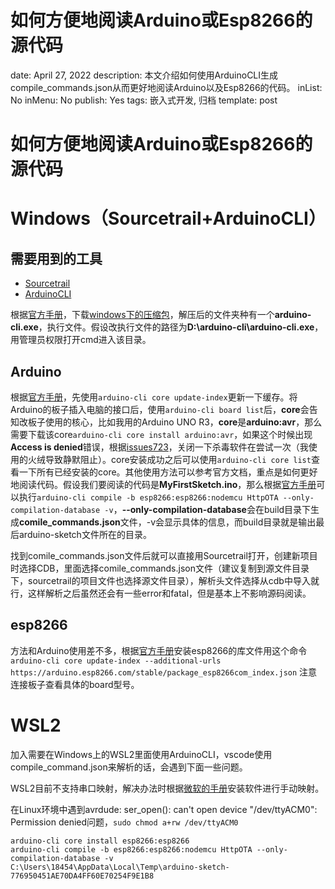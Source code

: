 # 如何方便地阅读Arduino或Esp8266的源代码

date: April 27, 2022
description: 本文介绍如何使用ArduinoCLI生成compile_commands.json从而更好地阅读Arduino以及Esp8266的代码。
inList: No
inMenu: No
publish: Yes
tags: 嵌入式开发, 归档
template: post

# **如何方便地阅读Arduino或Esp8266的源代码**

# **Windows（Sourcetrail+ArduinoCLI）**

## **需要用到的工具**

- [Sourcetrail](https://github.com/CoatiSoftware/Sourcetrail)
- [ArduinoCLI](https://github.com/arduino/arduino-cli)

根据[官方手册](https://arduino.github.io/arduino-cli/0.21/installation/)，下载[windows下的压缩包](https://downloads.arduino.cc/arduino-cli/arduino-cli_latest_Windows_64bit.zip)，解压后的文件夹种有一个**arduino-cli.exe**，执行文件。假设改执行文件的路径为**D:\arduino-cli\arduino-cli.exe**，用管理员权限打开cmd进入该目录。

## **Arduino**

根据[官方手册](https://arduino.github.io/arduino-cli/0.21/getting-started/)，先使用`arduino-cli core update-index`更新一下缓存。将Arduino的板子插入电脑的接口后，使用`arduino-cli board list`后，**core**会告知改板子使用的核心，比如我用的Arduino UNO R3，**core**是**arduino:avr**，那么需要下载该core`arduino-cli core install arduino:avr`，如果这个时候出现**Access  is denied**错误，根据[issues723](https://github.com/arduino/arduino-cli/issues/723)，关闭一下杀毒软件在尝试一次（我使用的火绒导致静默阻止）。core安装成功之后可以使用`arduino-cli core list`查看一下所有已经安装的core。其他使用方法可以参考官方文档，重点是如何更好地阅读代码。假设我们要阅读的代码是**MyFirstSketch.ino**，那么根据[官方手册](https://arduino.github.io/arduino-cli/0.21/commands/arduino-cli_compile/)可以执行`arduino-cli compile -b esp8266:esp8266:nodemcu HttpOTA --only-compilation-database -v`，**--only-compilation-database**会在build目录下生成**comile_commands.json**文件，-v会显示具体的信息，而build目录就是输出最后arduino-sketch文件所在的目录。

找到comile_commands.json文件后就可以直接用Sourcetrail打开，创建新项目时选择CDB，里面选择comile_commands.json文件（建议复制到源文件目录下，sourcetrail的项目文件也选择源文件目录），解析头文件选择从cdb中导入就行，这样解析之后虽然还会有一些error和fatal，但是基本上不影响源码阅读。

## **esp8266**

方法和Arduino使用差不多，根据[官方手册](https://arduino.github.io/arduino-cli/0.21/configuration/)安装esp8266的库文件用这个命令
`arduino-cli core update-index --additional-urls https://arduino.esp8266.com/stable/package_esp8266com_index.json`
注意连接板子查看具体的board型号。

# **WSL2**

加入需要在Windows上的WSL2里面使用ArduinoCLI，vscode使用compile_command.json来解析的话，会遇到下面一些问题。

WSL2目前不支持串口映射，解决办法时根据[微软的手册](https://docs.microsoft.com/en-us/windows/wsl/connect-usb)安装软件进行手动映射。

在Linux环境中遇到avrdude: ser_open(): can't open device "/dev/ttyACM0": Permission denied问题，`sudo chmod a+rw /dev/ttyACM0`

```
arduino-cli core install esp8266:esp8266
arduino-cli compile -b esp8266:esp8266:nodemcu HttpOTA --only-compilation-database -v
C:\Users\18454\AppData\Local\Temp\arduino-sketch-776950451AE70DA4FF60E70254F9E1B8
```